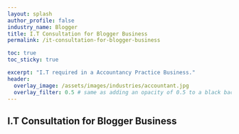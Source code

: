 ```yaml
---
layout: splash 
author_profile: false 
industry_name: Blogger
title: I.T Consultation for Blogger Business
permalink: /it-consultation-for-blogger-business

toc: true
toc_sticky: true

excerpt: "I.T required in a Accountancy Practice Business."
header:
  overlay_image: /assets/images/industries/accountant.jpg
  overlay_filter: 0.5 # same as adding an opacity of 0.5 to a black background
---
```


## I.T Consultation for Blogger Business
